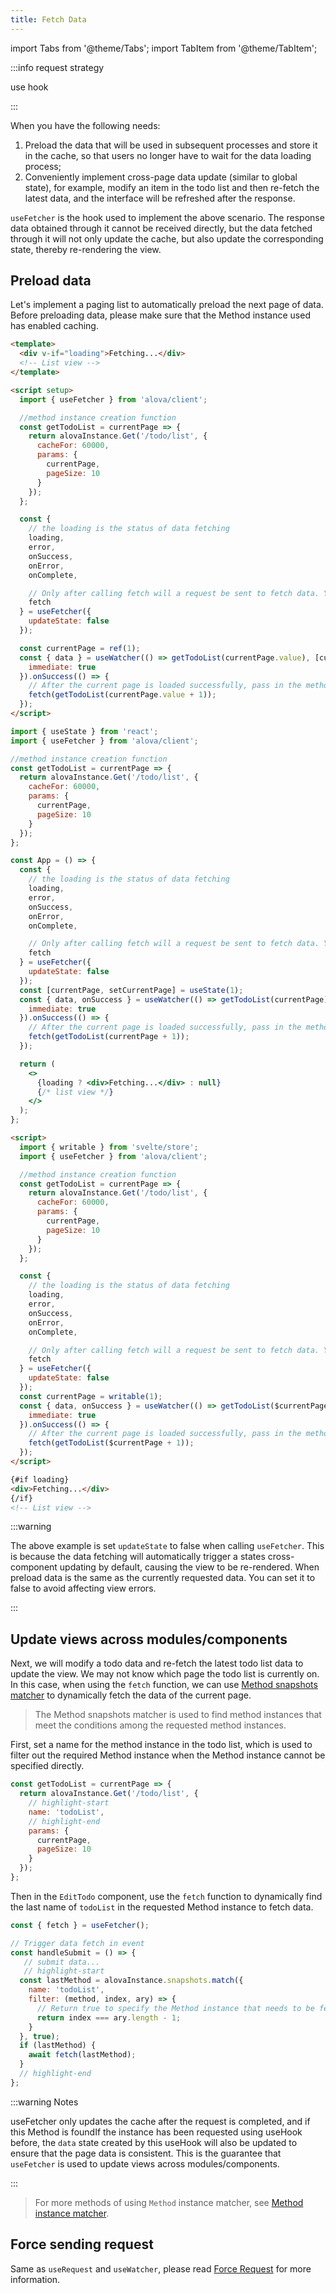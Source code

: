 ```yaml
---
title: Fetch Data
---
```


import Tabs from '@theme/Tabs';
import TabItem from '@theme/TabItem';

:::info request strategy

use hook

:::

When you have the following needs:

1. Preload the data that will be used in subsequent processes and store it in the cache, so that users no longer have to wait for the data loading process;
2. Conveniently implement cross-page data update (similar to global state), for example, modify an item in the todo list and then re-fetch the latest data, and the interface will be refreshed after the response.

`useFetcher` is the hook used to implement the above scenario. The response data obtained through it cannot be received directly, but the data fetched through it will not only update the cache, but also update the corresponding state, thereby re-rendering the view.

## Preload data

Let's implement a paging list to automatically preload the next page of data. Before preloading data, please make sure that the Method instance used has enabled caching.

<Tabs groupId="framework">
<TabItem value="1" label="vue">

```html
<template>
  <div v-if="loading">Fetching...</div>
  <!-- List view -->
</template>

<script setup>
  import { useFetcher } from 'alova/client';

  //method instance creation function
  const getTodoList = currentPage => {
    return alovaInstance.Get('/todo/list', {
      cacheFor: 60000,
      params: {
        currentPage,
        pageSize: 10
      }
    });
  };

  const {
    // the loading is the status of data fetching
    loading,
    error,
    onSuccess,
    onError,
    onComplete,

    // Only after calling fetch will a request be sent to fetch data. You can call fetch repeatedly to fetch data from different interfaces.
    fetch
  } = useFetcher({
    updateState: false
  });

  const currentPage = ref(1);
  const { data } = useWatcher(() => getTodoList(currentPage.value), [currentPage], {
    immediate: true
  }).onSuccess(() => {
    // After the current page is loaded successfully, pass in the method instance of the next page to pre-fetch the data of the next page.
    fetch(getTodoList(currentPage.value + 1));
  });
</script>
```

</TabItem>
<TabItem value="2" label="react">

```jsx
import { useState } from 'react';
import { useFetcher } from 'alova/client';

//method instance creation function
const getTodoList = currentPage => {
  return alovaInstance.Get('/todo/list', {
    cacheFor: 60000,
    params: {
      currentPage,
      pageSize: 10
    }
  });
};

const App = () => {
  const {
    // the loading is the status of data fetching
    loading,
    error,
    onSuccess,
    onError,
    onComplete,

    // Only after calling fetch will a request be sent to fetch data. You can call fetch repeatedly to fetch data from different interfaces.
    fetch
  } = useFetcher({
    updateState: false
  });
  const [currentPage, setCurrentPage] = useState(1);
  const { data, onSuccess } = useWatcher(() => getTodoList(currentPage), [currentPage], {
    immediate: true
  }).onSuccess(() => {
    // After the current page is loaded successfully, pass in the method instance of the next page to pre-fetch the data of the next page.
    fetch(getTodoList(currentPage + 1));
  });

  return (
    <>
      {loading ? <div>Fetching...</div> : null}
      {/* list view */}
    </>
  );
};
```

</TabItem>
<TabItem value="3" label="svelte">

```html
<script>
  import { writable } from 'svelte/store';
  import { useFetcher } from 'alova/client';

  //method instance creation function
  const getTodoList = currentPage => {
    return alovaInstance.Get('/todo/list', {
      cacheFor: 60000,
      params: {
        currentPage,
        pageSize: 10
      }
    });
  };

  const {
    // the loading is the status of data fetching
    loading,
    error,
    onSuccess,
    onError,
    onComplete,

    // Only after calling fetch will a request be sent to fetch data. You can call fetch repeatedly to fetch data from different interfaces.
    fetch
  } = useFetcher({
    updateState: false
  });
  const currentPage = writable(1);
  const { data, onSuccess } = useWatcher(() => getTodoList($currentPage), [currentPage], {
    immediate: true
  }).onSuccess(() => {
    // After the current page is loaded successfully, pass in the method instance of the next page to pre-fetch the data of the next page.
    fetch(getTodoList($currentPage + 1));
  });
</script>

{#if loading}
<div>Fetching...</div>
{/if}
<!-- List view -->
```

</TabItem>
</Tabs>

:::warning

The above example is set `updateState` to false when calling `useFetcher`. This is because the data fetching will automatically trigger a states cross-component updating by default, causing the view to be re-rendered. When preload data is the same as the currently requested data. You can set it to false to avoid affecting view errors.

:::

## Update views across modules/components

Next, we will modify a todo data and re-fetch the latest todo list data to update the view. We may not know which page the todo list is currently on. In this case, when using the `fetch` function, we can use [Method snapshots matcher](/next/tutorial/client/in-depth/method-matcher) to dynamically fetch the data of the current page.

> The Method snapshots matcher is used to find method instances that meet the conditions among the requested method instances.

First, set a name for the method instance in the todo list, which is used to filter out the required Method instance when the Method instance cannot be specified directly.

```javascript title="api/todoList.js"
const getTodoList = currentPage => {
  return alovaInstance.Get('/todo/list', {
    // highlight-start
    name: 'todoList',
    // highlight-end
    params: {
      currentPage,
      pageSize: 10
    }
  });
};
```

Then in the `EditTodo` component, use the `fetch` function to dynamically find the last name of `todoList` in the requested Method instance to fetch data.

```javascript title="EditTodo Component"
const { fetch } = useFetcher();

// Trigger data fetch in event
const handleSubmit = () => {
   // submit data...
   // highlight-start
  const lastMethod = alovaInstance.snapshots.match({
    name: 'todoList',
    filter: (method, index, ary) => {
      // Return true to specify the Method instance that needs to be fetched
      return index === ary.length - 1;
    }
  }, true);
  if (lastMethod) {
    await fetch(lastMethod);
  }
  // highlight-end
};
```

:::warning Notes

useFetcher only updates the cache after the request is completed, and if this Method is foundIf the instance has been requested using useHook before, the `data` state created by this useHook will also be updated to ensure that the page data is consistent. This is the guarantee that `useFetcher` is used to update views across modules/components.

:::

> For more methods of using `Method` instance matcher, see [Method instance matcher](/next/tutorial/client/in-depth/method-matcher).

## Force sending request

Same as `useRequest` and `useWatcher`, please read [Force Request](/next/tutorial/cache/force-request) for more information.

